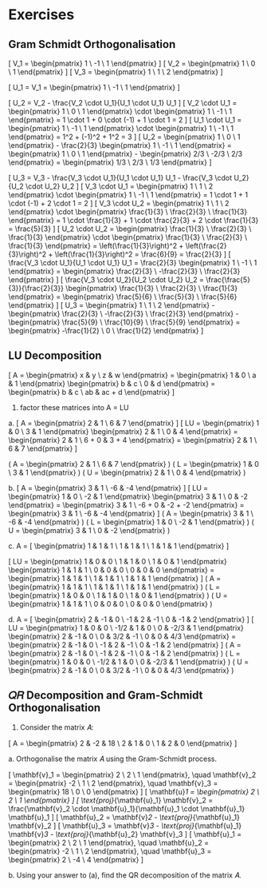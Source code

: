# Exercises

## Gram Schmidt Orthogonalisation

\[
V_1 = \begin{pmatrix} 1 \\ -1 \\ 1 \end{pmatrix}
\]
\[
V_2 = \begin{pmatrix} 1 \\ 0 \\ 1 \end{pmatrix}
\]
\[
V_3 = \begin{pmatrix} 1 \\ 1 \\ 2 \end{pmatrix}
\]

\[
   U_1 = V_1 = \begin{pmatrix} 1 \\ -1 \\ 1 \end{pmatrix}
\]

\[
   U_2 = V_2 - \frac{V_2 \cdot U_1}{U_1 \cdot U_1} U_1
\]
\[
     V_2 \cdot U_1 = \begin{pmatrix} 1 \\ 0 \\ 1 \end{pmatrix} \cdot \begin{pmatrix} 1 \\ -1 \\ 1 \end{pmatrix} = 1 \cdot 1 + 0 \cdot (-1) + 1 \cdot 1 = 2
     \]
\[
     U_1 \cdot U_1 = \begin{pmatrix} 1 \\ -1 \\ 1 \end{pmatrix} \cdot \begin{pmatrix} 1 \\ -1 \\ 1 \end{pmatrix} = 1^2 + (-1)^2 + 1^2 = 3
\]
\[
    U_2 = \begin{pmatrix} 1 \\ 0 \\ 1 \end{pmatrix} - \frac{2}{3} \begin{pmatrix} 1 \\ -1 \\ 1 \end{pmatrix} = \begin{pmatrix} 1 \\ 0 \\ 1 \end{pmatrix} - \begin{pmatrix} 2/3 \\ -2/3 \\ 2/3 \end{pmatrix} = \begin{pmatrix} 1/3 \\ 2/3 \\ 1/3 \end{pmatrix}
\]

\[
   U_3 = V_3 - \frac{V_3 \cdot U_1}{U_1 \cdot U_1} U_1 - \frac{V_3 \cdot U_2}{U_2 \cdot U_2} U_2
\]
\[
     V_3 \cdot U_1 = \begin{pmatrix} 1 \\ 1 \\ 2 \end{pmatrix} \cdot \begin{pmatrix} 1 \\ -1 \\ 1 \end{pmatrix} = 1 \cdot 1 + 1 \cdot (-1) + 2 \cdot 1 = 2
\]
\[
     V_3 \cdot U_2 = \begin{pmatrix} 1 \\ 1 \\ 2 \end{pmatrix} \cdot \begin{pmatrix} \frac{1}{3} \\ \frac{2}{3} \\ \frac{1}{3} \end{pmatrix} = 1 \cdot \frac{1}{3} + 1 \cdot \frac{2}{3} + 2 \cdot \frac{1}{3} = \frac{5}{3}
\]
\[
     U_2 \cdot U_2 = \begin{pmatrix} \frac{1}{3} \\ \frac{2}{3} \\ \frac{1}{3} \end{pmatrix} \cdot \begin{pmatrix} \frac{1}{3} \\ \frac{2}{3} \\ \frac{1}{3} \end{pmatrix} = \left(\frac{1}{3}\right)^2 + \left(\frac{2}{3}\right)^2 + \left(\frac{1}{3}\right)^2 = \frac{6}{9} = \frac{2}{3}
\]
\[
\frac{V_3 \cdot U_1}{U_1 \cdot U_1} U_1 = \frac{2}{3} \begin{pmatrix} 1 \\ -1 \\ 1 \end{pmatrix} = \begin{pmatrix} \frac{2}{3} \\ -\frac{2}{3} \\ \frac{2}{3} \end{pmatrix}
\]
\[
\frac{V_3 \cdot U_2}{U_2 \cdot U_2} U_2 = \frac{\frac{5}{3}}{\frac{2}{3}} \begin{pmatrix} \frac{1}{3} \\ \frac{2}{3} \\ \frac{1}{3} \end{pmatrix} = \begin{pmatrix} \frac{5}{6} \\ \frac{5}{3} \\ \frac{5}{6} \end{pmatrix}
\]
\[
   U_3 = \begin{pmatrix} 1 \\ 1 \\ 2 \end{pmatrix} - \begin{pmatrix} \frac{2}{3} \\ -\frac{2}{3} \\ \frac{2}{3} \end{pmatrix} - \begin{pmatrix} \frac{5}{9} \\ \frac{10}{9} \\ \frac{5}{9} \end{pmatrix} = \begin{pmatrix} -\frac{1}{2} \\ 0 \\ \frac{1}{2} \end{pmatrix}
\]

## LU Decomposition

\[ A = \begin{pmatrix} x & y \\ z & w \end{pmatrix} = \begin{pmatrix} 1 & 0 \\ a & 1 \end{pmatrix} \begin{pmatrix} b & c \\ 0 & d \end{pmatrix} = \begin{pmatrix} b & c \\ ab & ac + d \end{pmatrix} \]

1. factor these matrices into A = LU

a.
\[ A =
\begin{pmatrix} 2 & 1 \\ 6 & 7 \end{pmatrix}
\]
\[ LU = \begin{pmatrix} 1 & 0 \\ 3 & 1 \end{pmatrix} \begin{pmatrix} 2 & 1 \\ 0 & 4 \end{pmatrix} = \begin{pmatrix} 2 & 1 \\ 6 + 0 & 3 + 4 \end{pmatrix} = \begin{pmatrix} 2 & 1 \\ 6 & 7 \end{pmatrix} \]

\( A = \begin{pmatrix} 2 & 1 \\ 6 & 7 \end{pmatrix} \)
\( L = \begin{pmatrix} 1 & 0 \\ 3 & 1 \end{pmatrix} \)
\( U = \begin{pmatrix} 2 & 1 \\ 0 & 4 \end{pmatrix} \)

b.
\[ A =
\begin{pmatrix} 3 & 1 \\ -6 & -4 \end{pmatrix}
\]
\[ LU = \begin{pmatrix} 1 & 0 \\ -2 & 1 \end{pmatrix} \begin{pmatrix} 3 & 1 \\ 0 & -2 \end{pmatrix} = \begin{pmatrix} 3 & 1 \\ -6 + 0 & -2 + -2 \end{pmatrix} = \begin{pmatrix} 3 & 1 \\ -6 & -4 \end{pmatrix} \]
\( A = \begin{pmatrix} 3 & 1 \\ -6 & -4 \end{pmatrix} \)
\( L = \begin{pmatrix} 1 & 0 \\ -2 & 1 \end{pmatrix} \)
\( U = \begin{pmatrix} 3 & 1 \\ 0 & -2 \end{pmatrix} \)

c. A = \[
\begin{pmatrix} 1 & 1 & 1 \\ 1 & 1 & 1 \\ 1 & 1 & 1 \end{pmatrix}
\]

\[ LU = \begin{pmatrix} 1 & 0 & 0 \\ 1 & 1 & 0 \\ 1 & 0 & 1 \end{pmatrix} \begin{pmatrix} 1 & 1 & 1 \\ 0 & 0 & 0 \\ 0 & 0 & 0 \end{pmatrix} = \begin{pmatrix} 1 & 1 & 1 \\ 1 & 1 & 1 \\ 1 & 1 & 1 \end{pmatrix} \]
\( A = \begin{pmatrix} 1 & 1 & 1 \\ 1 & 1 & 1 \\ 1 & 1 & 1 \end{pmatrix} \)
\( L = \begin{pmatrix} 1 & 0 & 0 \\ 1 & 1 & 0 \\ 1 & 0 & 1 \end{pmatrix} \)
\( U = \begin{pmatrix} 1 & 1 & 1 \\ 0 & 0 & 0 \\ 0 & 0 & 0 \end{pmatrix} \)

d. A = \[
\begin{pmatrix} 2 & -1 & 0 \\ -1 & 2 & -1 \\ 0 & -1 & 2 \end{pmatrix}
\]
\[ LU = \begin{pmatrix} 1 & 0 & 0 \\ -1/2 & 1 & 0 \\ 0 & -2/3 & 1 \end{pmatrix} \begin{pmatrix} 2 & -1 & 0 \\ 0 & 3/2 & -1 \\ 0 & 0 & 4/3 \end{pmatrix} = \begin{pmatrix} 2 & -1 & 0 \\ -1 & 2 & -1 \\ 0 & -1 & 2 \end{pmatrix} \]
\( A = \begin{pmatrix} 2 & -1 & 0 \\ -1 & 2 & -1 \\ 0 & -1 & 2 \end{pmatrix} \)
\( L = \begin{pmatrix} 1 & 0 & 0 \\ -1/2 & 1 & 0 \\ 0 & -2/3 & 1 \end{pmatrix} \)
\( U = \begin{pmatrix} 2 & -1 & 0 \\ 0 & 3/2 & -1 \\ 0 & 0 & 4/3 \end{pmatrix} \)

## 𝑄𝑅 Decomposition and Gram-Schmidt Orthogonalisation

1. Consider the matrix 𝐴:

\[
A = \begin{pmatrix} 2 & -2 & 18 \\ 2 & 1 & 0 \\ 1 & 2 & 0 \end{pmatrix}
\]

a. Orthogonalise the matrix 𝐴 using the Gram-Schmidt process.

\[
\mathbf{v}_1 = \begin{pmatrix} 2 \\ 2 \\ 1 \end{pmatrix}, \quad \mathbf{v}_2 = \begin{pmatrix} -2 \\ 1 \\ 2 \end{pmatrix}, \quad \mathbf{v}_3 = \begin{pmatrix} 18 \\ 0 \\ 0 \end{pmatrix}
\]
\[
\mathbf{u}_1 = \begin{pmatrix} 2 \\ 2 \\ 1 \end{pmatrix}
\]
\[
\text{proj}_{\mathbf{u}_1} \mathbf{v}_2 = \frac{\mathbf{v}_2 \cdot \mathbf{u}_1}{\mathbf{u}_1 \cdot \mathbf{u}_1} \mathbf{u}_1
\]
\[
\mathbf{u}_2 = \mathbf{v}_2 - \text{proj}_{\mathbf{u}_1} \mathbf{v}_2
\]
\[
\mathbf{u}_3 = \mathbf{v}_3 - \text{proj}_{\mathbf{u}_1} \mathbf{v}_3 - \text{proj}_{\mathbf{u}_2} \mathbf{v}_3
\]
\[
\mathbf{u}_1 = \begin{pmatrix} 2 \\ 2 \\ 1 \end{pmatrix}, \quad \mathbf{u}_2 = \begin{pmatrix} -2 \\ 1 \\ 2 \end{pmatrix}, \quad \mathbf{u}_3 = \begin{pmatrix} 2 \\ -4 \\ 4 \end{pmatrix}
\]

b. Using your answer to (a), find the QR decomposition of the matrix 𝐴.

